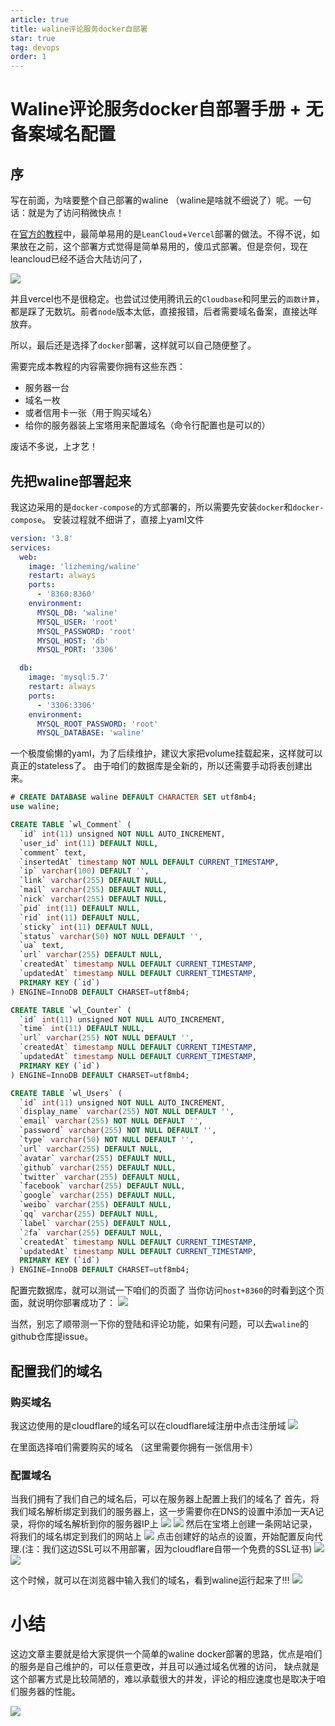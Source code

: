 ```yaml
---
article: true
title: waline评论服务docker自部署
star: true
tag: devops
order: 1
---
```


# Waline评论服务docker自部署手册 + 无备案域名配置

## 序
写在前面，为啥要整个自己部署的waline （waline是啥就不细说了）呢。一句话：就是为了访问稍微快点！

在[官方的教程](https://waline.js.org/guide/get-started.html)中，最简单易用的是`LeanCloud`+`Vercel`部署的做法。不得不说，如果放在之前，这个部署方式觉得是简单易用的，傻瓜式部署。但是奈何，现在leancloud已经不适合大陆访问了，

![](https://golearning.oss-cn-shanghai.aliyuncs.com/obsidian20220903120512.png)


并且vercel也不是很稳定。也尝试过使用腾讯云的`Cloudbase`和阿里云的`函数计算`，都是踩了无数坑。前者`node`版本太低，直接报错，后者需要域名备案，直接达咩放弃。

所以，最后还是选择了`docker`部署，这样就可以自己随便整了。

需要完成本教程的内容需要你拥有这些东西：
- 服务器一台
- 域名一枚
- 或者信用卡一张（用于购买域名）
- 给你的服务器装上宝塔用来配置域名（命令行配置也是可以的）

废话不多说，上才艺！

## 先把waline部署起来
我这边采用的是`docker-compose`的方式部署的，所以需要先安装`docker`和`docker-compose`。
安装过程就不细讲了，直接上yaml文件

```yaml
version: '3.8'
services:
  web:
    image: 'lizheming/waline'
    restart: always
    ports:
      - '8360:8360'
    environment:
      MYSQL_DB: 'waline'
      MYSQL_USER: 'root'
      MYSQL_PASSWORD: 'root'
      MYSQL_HOST: 'db'
      MYSQL_PORT: '3306'

  db:
    image: 'mysql:5.7'
    restart: always
    ports:
      - '3306:3306'
    environment:
      MYSQL_ROOT_PASSWORD: 'root'
      MYSQL_DATABASE: 'waline'
```

一个极度偷懒的yaml，为了后续维护，建议大家把volume挂载起来，这样就可以真正的stateless了。
由于咱们的数据库是全新的，所以还需要手动将表创建出来。

```sql
# CREATE DATABASE waline DEFAULT CHARACTER SET utf8mb4;
use waline;

CREATE TABLE `wl_Comment` (
  `id` int(11) unsigned NOT NULL AUTO_INCREMENT,
  `user_id` int(11) DEFAULT NULL,
  `comment` text,
  `insertedAt` timestamp NOT NULL DEFAULT CURRENT_TIMESTAMP,
  `ip` varchar(100) DEFAULT '',
  `link` varchar(255) DEFAULT NULL,
  `mail` varchar(255) DEFAULT NULL,
  `nick` varchar(255) DEFAULT NULL,
  `pid` int(11) DEFAULT NULL,
  `rid` int(11) DEFAULT NULL,
  `sticky` int(11) DEFAULT NULL,
  `status` varchar(50) NOT NULL DEFAULT '',
  `ua` text,
  `url` varchar(255) DEFAULT NULL,
  `createdAt` timestamp NULL DEFAULT CURRENT_TIMESTAMP,
  `updatedAt` timestamp NULL DEFAULT CURRENT_TIMESTAMP,
  PRIMARY KEY (`id`)
) ENGINE=InnoDB DEFAULT CHARSET=utf8mb4;

CREATE TABLE `wl_Counter` (
  `id` int(11) unsigned NOT NULL AUTO_INCREMENT,
  `time` int(11) DEFAULT NULL,
  `url` varchar(255) NOT NULL DEFAULT '',
  `createdAt` timestamp NULL DEFAULT CURRENT_TIMESTAMP,
  `updatedAt` timestamp NULL DEFAULT CURRENT_TIMESTAMP,
  PRIMARY KEY (`id`)
) ENGINE=InnoDB DEFAULT CHARSET=utf8mb4;

CREATE TABLE `wl_Users` (
  `id` int(11) unsigned NOT NULL AUTO_INCREMENT,
  `display_name` varchar(255) NOT NULL DEFAULT '',
  `email` varchar(255) NOT NULL DEFAULT '',
  `password` varchar(255) NOT NULL DEFAULT '',
  `type` varchar(50) NOT NULL DEFAULT '',
  `url` varchar(255) DEFAULT NULL,
  `avatar` varchar(255) DEFAULT NULL,
  `github` varchar(255) DEFAULT NULL,
  `twitter` varchar(255) DEFAULT NULL,
  `facebook` varchar(255) DEFAULT NULL,
  `google` varchar(255) DEFAULT NULL,
  `weibo` varchar(255) DEFAULT NULL,
  `qq` varchar(255) DEFAULT NULL,
  `label` varchar(255) DEFAULT NULL,
  `2fa` varchar(255) DEFAULT NULL,
  `createdAt` timestamp NULL DEFAULT CURRENT_TIMESTAMP,
  `updatedAt` timestamp NULL DEFAULT CURRENT_TIMESTAMP,
  PRIMARY KEY (`id`)
) ENGINE=InnoDB DEFAULT CHARSET=utf8mb4;
```
配置完数据库，就可以测试一下咱们的页面了
当你访问`host+8360`的时看到这个页面，就说明你部署成功了：
![](https://golearning.oss-cn-shanghai.aliyuncs.com/obsidian20220903121138.png)

当然，别忘了顺带测一下你的登陆和评论功能，如果有问题，可以去`waline`的github仓库提issue。

## 配置我们的域名
### 购买域名
我这边使用的是cloudflare的域名可以在cloudflare域注册中点击注册域
![](https://golearning.oss-cn-shanghai.aliyuncs.com/obsidian20220903125138.png)

在里面选择咱们需要购买的域名 （这里需要你拥有一张信用卡）

### 配置域名
当我们拥有了我们自己的域名后，可以在服务器上配置上我们的域名了
首先，将我们域名解析绑定到我们的服务器上，这一步需要你在DNS的设置中添加一天A记录，将你的域名解析到你的服务器IP上
![](https://golearning.oss-cn-shanghai.aliyuncs.com/obsidian20220903125500.png)
![](https://golearning.oss-cn-shanghai.aliyuncs.com/obsidian20220903125709.png)
然后在宝塔上创建一条网站记录，将我们的域名绑定到我们的网站上
![](https://golearning.oss-cn-shanghai.aliyuncs.com/obsidian20220903130024.png)
点击创建好的站点的设置，开始配置反向代理.(注：我们这边SSL可以不用部署，因为cloudflare自带一个免费的SSL证书)
![](https://golearning.oss-cn-shanghai.aliyuncs.com/obsidian20220903130148.png)
![](https://golearning.oss-cn-shanghai.aliyuncs.com/obsidian20220903130404.png)

这个时候，就可以在浏览器中输入我们的域名，看到waline运行起来了!!!
![](https://golearning.oss-cn-shanghai.aliyuncs.com/obsidian20220903135649.png)
# 小结
这边文章主要就是给大家提供一个简单的waline docker部署的思路，优点是咱们的服务是自己维护的，可以任意更改，并且可以通过域名优雅的访问，
缺点就是这个部署方式是比较简陋的，难以承载很大的并发，评论的相应速度也是取决于咱们服务器的性能。


![](https://golearning.oss-cn-shanghai.aliyuncs.com/obsidian扫码_搜索联合传播样式-标准色版.png)